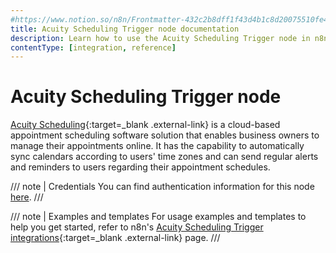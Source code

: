 ```yaml
---
#https://www.notion.so/n8n/Frontmatter-432c2b8dff1f43d4b1c8d20075510fe4
title: Acuity Scheduling Trigger node documentation
description: Learn how to use the Acuity Scheduling Trigger node in n8n. Follow technical documentation to integrate Acuity Scheduling Trigger node into your workflows.
contentType: [integration, reference]
---
```


# Acuity Scheduling Trigger node

[Acuity Scheduling](https://acuityscheduling.com/){:target=_blank .external-link} is a cloud-based appointment scheduling software solution that enables business owners to manage their appointments online. It has the capability to automatically sync calendars according to users' time zones and can send regular alerts and reminders to users regarding their appointment schedules.

/// note | Credentials
You can find authentication information for this node [here](/integrations/builtin/credentials/acuityscheduling/).
///

///  note  | Examples and templates
For usage examples and templates to help you get started, refer to n8n's [Acuity Scheduling Trigger integrations](https://n8n.io/integrations/acuity-scheduling-trigger/){:target=_blank .external-link} page.
///
